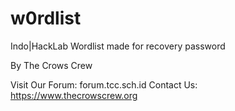 w0rdlist
========

Indo|HackLab Wordlist made for recovery password 

By The Crows Crew

Visit Our Forum: forum.tcc.sch.id 
Contact Us: https://www.thecrowscrew.org
